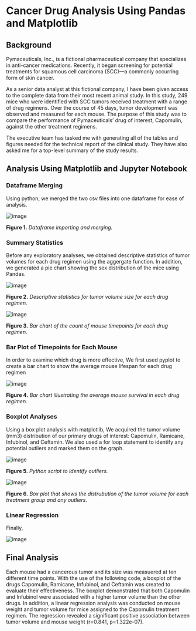# Cancer Drug Analysis Using Pandas and Matplotlib

## Background
Pymaceuticals, Inc., is a fictional pharmaceutical company that specializes in anti-cancer medications. Recently, it began screening for potential treatments for squamous cell carcinoma (SCC)—a commonly occurring form of skin cancer.

As a senior data analyst at this fictional company, I have been given access to the complete data from their most recent animal study. In this study, 249 mice who were identified with SCC tumors received treatment with a range of drug regimens. Over the course of 45 days, tumor development was observed and measured for each mouse. The purpose of this study was to compare the performance of Pymaceuticals’ drug of interest, Capomulin, against the other treatment regimens.

The executive team has tasked me with generating all of the tables and figures needed for the technical report of the clinical study. They have also asked me for a top-level summary of the study results.

## Analysis Using Matplotlib and Jupyter Notebook
### Dataframe Merging
Using python, we merged the two csv files into one dataframe for ease of analysis.

![image](https://github.com/nicholaishaw/matplotlib-challenge/assets/135463220/237b1258-e790-4978-96f5-b8f63676b1d6)

**Figure 1.** *Dataframe importing and merging.*

### Summary Statistics
Before any exploratory analyses, we obtained descriptive statistics of tumor volumes for each drug regimen using the aggergate function. In addition, we generated a pie chart showing the sex distribution of the mice using Pandas.

![image](https://github.com/nicholaishaw/matplotlib-challenge/assets/135463220/deb7577a-b860-4f70-ab91-7690b7d2f378)

**Figure 2.** *Descriptive statistics for tumor volume size for each drug regimen.*

![image](https://github.com/nicholaishaw/matplotlib-challenge/assets/135463220/445f51ff-a547-4e77-a6c9-2093aa28c98d)

**Figure 3.** *Bar chart of the count of mouse timepoints for each drug regimen.*

### Bar Plot of Timepoints for Each Mouse
In order to examine which drug is more effective, We first used pyplot to create a bar chart to show the average mouse lifespan for each drug regimen

![image](https://github.com/nicholaishaw/matplotlib-challenge/assets/135463220/92ab25a5-3e7c-44c5-8863-53d3442649cc)

**Figure 4.** *Bar chart illustrating the average mouse survival in each drug regimen.*

### Boxplot Analyses
Using a box plot analysis with matplotlib, We acquired the tumor volume (mm3) distribution of our primary drugs of interest: Capomulin, Ramicane, Infubinol, and Ceftamin. We also used a for loop statement to identify any potential outliers and marked them on the graph.

![image](https://github.com/nicholaishaw/matplotlib-challenge/assets/135463220/f0d588e8-9f7b-46e7-8b3d-4b9b0844972e)

**Figure 5.** *Python script to identify outliers.*

![image](https://github.com/nicholaishaw/matplotlib-challenge/assets/135463220/ddd53236-25f7-4afa-9cf5-e1f35571f9b0)

**Figure 6.** *Box plot that shows the distrubution of the tumor volume for each treatment group and any outliers.*

### Linear Regression
Finally, 

![image](https://github.com/nicholaishaw/matplotlib-challenge/assets/135463220/ea80beb9-f07b-4c70-9c65-bf68c4aea704)



## Final Analysis
Each mouse had a cancerous tumor and its size was measuered at ten different time points. With the use of the following code, a boxplot of the drugs Capomulin, Ramicane, Infubinol, and Ceftamin was created to evaluate their effectiveness. The boxplot demonstrated that both Capomulin and Infubinol were associated with a higher tumor volume than the other drugs. In addition, a linear regression analysis was conducted on mouse weight and tumor volume for mice assigned to the Capomulin treatment regimen. The regression revealed a significant positive association between tumor volume and mouse weight (r=0.841, p=1.322e-07).
